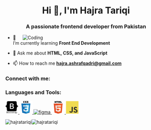  <h1 align="center">Hi 👋, I'm Hajra Tariqi</h1>
<h3 align="center">A passionate frontend developer from Pakistan</h3>
<img align="right" width="450px" src="https://user-images.githubusercontent.com/74038190/236119160-976a0405-caa7-470c-9356-16d43402ea0a.gif" alt="Coding">

- 🌱 I’m currently learning **Front End Development**

- 💬 Ask me about **HTML, CSS, and JavaScript**

- 📫 How to reach me **hajra.ashrafqadri@gmail.com**

<h3 align="left">Connect with me:</h3>
<p align="left">
</p>

<h3 align="left">Languages and Tools:</h3>
<p align="left"> <a href="https://getbootstrap.com" target="_blank" rel="noreferrer"> <img src="https://raw.githubusercontent.com/devicons/devicon/master/icons/bootstrap/bootstrap-plain-wordmark.svg" alt="bootstrap" width="40" height="40"/> </a> <a href="https://www.w3schools.com/css/" target="_blank" rel="noreferrer"> <img src="https://raw.githubusercontent.com/devicons/devicon/master/icons/css3/css3-original-wordmark.svg" alt="css3" width="40" height="40"/> </a> <a href="https://www.figma.com/" target="_blank" rel="noreferrer"> <img src="https://www.vectorlogo.zone/logos/figma/figma-icon.svg" alt="figma" width="40" height="40"/> </a> <a href="https://www.w3.org/html/" target="_blank" rel="noreferrer"> <img src="https://raw.githubusercontent.com/devicons/devicon/master/icons/html5/html5-original-wordmark.svg" alt="html5" width="40" height="40"/> </a> <a href="https://developer.mozilla.org/en-US/docs/Web/JavaScript" target="_blank" rel="noreferrer"> <img src="https://raw.githubusercontent.com/devicons/devicon/master/icons/javascript/javascript-original.svg" alt="javascript" width="40" height="40"/> </a> </p>

<p><img align="left" src="https://github-readme-stats.vercel.app/api/top-langs?username=hajratariqi&show_icons=true&locale=en&layout=compact" alt="hajratariqi" /></p>

<p>&nbsp;<img align="left" src="https://github-readme-stats.vercel.app/api?username=hajratariqi&show_icons=true&locale=en" alt="hajratariqi" /></p>
